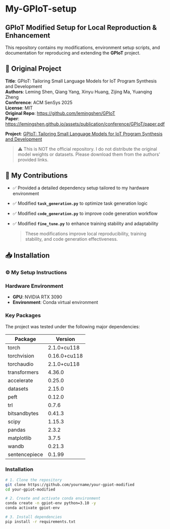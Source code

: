 # My-GPIoT-setup
## GPIoT Modified Setup for Local Reproduction & Enhancement

This repository contains my modifications, environment setup scripts, and documentation for reproducing and extending the **GPIoT** project.

## 📌 Original Project

**Title**: GPIoT: Tailoring Small Language Models for IoT Program Synthesis and Development  
**Authors**: Leming Shen, Qiang Yang, Xinyu Huang, Zijing Ma, Yuanqing Zheng  
**Conference**: ACM SenSys 2025  
**License**: MIT  
**Original Repo**: https://github.com/lemingshen/GPIoT   
**Paper**: https://lemingshen.github.io/assets/publication/conference/GPIoT/paper.pdf  

**Project**: [GPIoT: Tailoring Small Language Models for IoT Program Synthesis and   Development](https://lemingshen.github.io/projects/gpiot/)  

> ⚠️ This is NOT the official repository. I do not distribute the original model weights or datasets. Please download them from the authors' provided links.

## 🧩 My Contributions

- ✅ Provided a detailed dependency setup tailored to my hardware environment

- ✅ Modified **`task_generation.py`** to optimize task generation logic

- ✅ Modified **`code_generation.py`** to improve code generation workflow

- ✅ Modified **`fine_tune.py`** to enhance training stability and adaptability

  > These modifications improve local reproducibility, training stability, and code generation effectiveness.

## 📥 Installation

### ⚙️ My Setup Instructions

### Hardware Environment

- **GPU**: NVIDIA RTX 3090
- **Environment**: Conda virtual environment

### Key Packages

The project was tested under the following major dependencies:

| Package       | Version      |
| ------------- | ------------ |
| torch         | 2.1.0+cu118  |
| torchvision   | 0.16.0+cu118 |
| torchaudio    | 2.1.0+cu118  |
| transformers  | 4.36.0       |
| accelerate    | 0.25.0       |
| datasets      | 2.15.0       |
| peft          | 0.12.0       |
| trl           | 0.7.6        |
| bitsandbytes  | 0.41.3       |
| scipy         | 1.15.3       |
| pandas        | 2.3.2        |
| matplotlib    | 3.7.5        |
| wandb         | 0.21.3       |
| sentencepiece | 0.1.99       |

### Installation

```bash
# 1. Clone the repository
git clone https://github.com/yourname/your-gpiot-modified
cd your-gpiot-modified

# 2. Create and activate conda environment
conda create -n gpiot-env python=3.10 -y
conda activate gpiot-env

# 3. Install dependencies
pip install -r requirements.txt

```

